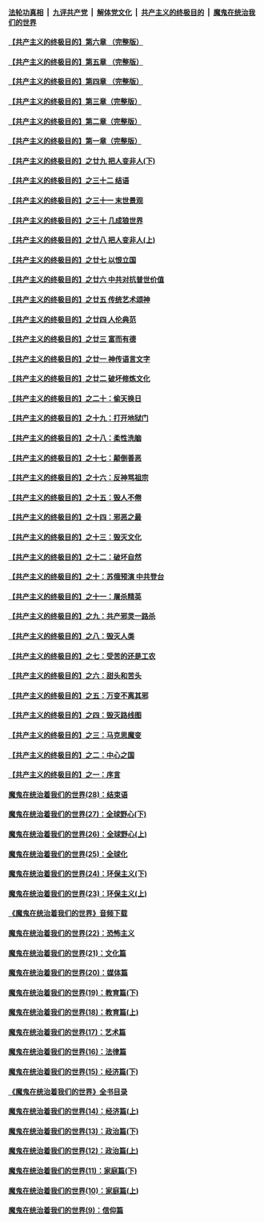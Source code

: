 ####  [法轮功真相](../../../../basic/blob/master/README.md?t=01241552) &nbsp;|&nbsp; [九评共产党](../../../../9ping.md/blob/master/README.md?t=01241552) &nbsp;|&nbsp; [解体党文化](../../../../jtdwh.md/blob/master/README.md?t=01241552)  &nbsp;|&nbsp; [共产主义的终极目的](../../../../gczydzjmd.md/blob/master/README.md?t=01241552) &nbsp;|&nbsp; [魔鬼在统治我们的世界](../../../../mgztzwmdsj.md/blob/master/README.md?t=01241552) 

#### [【共产主义的终极目的】第六章 （完整版）](../pages/nsc422/n11428913.md?t=01241552) 

#### [【共产主义的终极目的】第五章 （完整版）](../pages/nsc422/n11428912.md?t=01241552) 

#### [【共产主义的终极目的】第四章 （完整版）](../pages/nsc422/n11428907.md?t=01241552) 

#### [【共产主义的终极目的】第三章（完整版）](../pages/nsc422/n11428848.md?t=01241552) 

#### [【共产主义的终极目的】第二章（完整版）](../pages/nsc422/n11428831.md?t=01241552) 

#### [【共产主义的终极目的】第一章（完整版）](../pages/nsc422/n11417651.md?t=01241552) 

#### [【共产主义的终极目的】之廿九 把人变非人(下)](../pages/nsc422/n11344140.md?t=01241552) 

#### [【共产主义的终极目的】之三十二 结语](../pages/nsc422/n11360535.md?t=01241552) 

#### [【共产主义的终极目的】之三十一 末世景观](../pages/nsc422/n11351129.md?t=01241552) 

#### [【共产主义的终极目的】之三十 几成狼世界](../pages/nsc422/n11348280.md?t=01241552) 

#### [【共产主义的终极目的】之廿八 把人变非人(上)](../pages/nsc422/n11340492.md?t=01241552) 

#### [【共产主义的终极目的】之廿七 以恨立国](../pages/nsc422/n11336944.md?t=01241552) 

#### [【共产主义的终极目的】之廿六 中共对抗普世价值](../pages/nsc422/n11324785.md?t=01241552) 

#### [【共产主义的终极目的】之廿五 传统艺术颂神](../pages/nsc422/n11296396.md?t=01241552) 

#### [【共产主义的终极目的】之廿四 人伦典范](../pages/nsc422/n11296397.md?t=01241552) 

#### [【共产主义的终极目的】之廿三 富而有德](../pages/nsc422/n11283598.md?t=01241552) 

#### [【共产主义的终极目的】之廿一 神传语言文字](../pages/nsc422/n11263265.md?t=01241552) 

#### [【共产主义的终极目的】之廿二 破坏修炼文化](../pages/nsc422/n11245728.md?t=01241552) 

#### [【共产主义的终极目的】之二十：偷天换日](../pages/nsc422/n11238846.md?t=01241552) 

#### [【共产主义的终极目的】之十九：打开地狱门](../pages/nsc422/n11206376.md?t=01241552) 

#### [【共产主义的终极目的】之十八：柔性洗脑](../pages/nsc422/n11199994.md?t=01241552) 

#### [【共产主义的终极目的】之十七：颠倒善恶](../pages/nsc422/n11179782.md?t=01241552) 

#### [【共产主义的终极目的】之十六：反神骂祖宗](../pages/nsc422/n11166798.md?t=01241552) 

#### [【共产主义的终极目的】之十五：毁人不倦](../pages/nsc422/n11166792.md?t=01241552) 

#### [【共产主义的终极目的】之十四：邪恶之最](../pages/nsc422/n11150249.md?t=01241552) 

#### [【共产主义的终极目的】之十三：毁灭文化](../pages/nsc422/n11135227.md?t=01241552) 

#### [【共产主义的终极目的】之十二：破坏自然](../pages/nsc422/n11135214.md?t=01241552) 

#### [【共产主义的终极目的】之十：苏俄预演 中共登台](../pages/nsc422/n11118424.md?t=01241552) 

#### [【共产主义的终极目的】之十一：屠杀精英](../pages/nsc422/n11118442.md?t=01241552) 

#### [【共产主义的终极目的】之九：共产邪灵一路杀](../pages/nsc422/n11114139.md?t=01241552) 

#### [【共产主义的终极目的】之八：毁灭人类](../pages/nsc422/n11108503.md?t=01241552) 

#### [【共产主义的终极目的】之七：受苦的还是工农](../pages/nsc422/n11101809.md?t=01241552) 

#### [【共产主义的终极目的】之六：甜头和苦头](../pages/nsc422/n11096971.md?t=01241552) 

#### [【共产主义的终极目的】之五：万变不离其邪](../pages/nsc422/n11091285.md?t=01241552) 

#### [【共产主义的终极目的】之四：毁灭路线图](../pages/nsc422/n11086284.md?t=01241552) 

#### [【共产主义的终极目的】之三：马克思魔变](../pages/nsc422/n11061941.md?t=01241552) 

#### [【共产主义的终极目的】之二：中心之国](../pages/nsc422/n11047728.md?t=01241552) 

#### [【共产主义的终极目的】之一：序言](../pages/nsc422/n11086077.md?t=01241552) 

#### [魔鬼在统治着我们的世界(28)：结束语](../pages/nsc422/n10936246.md?t=01241552) 

#### [魔鬼在统治着我们的世界(27)：全球野心(下)](../pages/nsc422/n10928319.md?t=01241552) 

#### [魔鬼在统治着我们的世界(26)：全球野心(上)](../pages/nsc422/n10900318.md?t=01241552) 

#### [魔鬼在统治着我们的世界(25)：全球化](../pages/nsc422/n10788205.md?t=01241552) 

#### [魔鬼在统治着我们的世界(24)：环保主义(下)](../pages/nsc422/n10695307.md?t=01241552) 

#### [魔鬼在统治着我们的世界(23)：环保主义(上)](../pages/nsc422/n10688613.md?t=01241552) 

#### [《魔鬼在统治着我们的世界》音频下载](../pages/nsc422/n10635553.md?t=01241552) 

#### [魔鬼在统治着我们的世界(22)：恐怖主义](../pages/nsc422/n10614727.md?t=01241552) 

#### [魔鬼在统治着我们的世界(21)：文化篇](../pages/nsc422/n10597706.md?t=01241552) 

#### [魔鬼在统治着我们的世界(20)：媒体篇](../pages/nsc422/n10586579.md?t=01241552) 

#### [魔鬼在统治着我们的世界(19)：教育篇(下)](../pages/nsc422/n10564808.md?t=01241552) 

#### [魔鬼在统治着我们的世界(18)：教育篇(上)](../pages/nsc422/n10526970.md?t=01241552) 

#### [魔鬼在统治着我们的世界(17)：艺术篇](../pages/nsc422/n10499093.md?t=01241552) 

#### [魔鬼在统治着我们的世界(16)：法律篇](../pages/nsc422/n10485969.md?t=01241552) 

#### [魔鬼在统治着我们的世界(15)：经济篇(下)](../pages/nsc422/n10469975.md?t=01241552) 

#### [《魔鬼在统治着我们的世界》全书目录](../pages/nsc422/n10464261.md?t=01241552) 

#### [魔鬼在统治着我们的世界(14)：经济篇(上)](../pages/nsc422/n10457370.md?t=01241552) 

#### [魔鬼在统治着我们的世界(13)：政治篇(下)](../pages/nsc422/n10448270.md?t=01241552) 

#### [魔鬼在统治着我们的世界(12)：政治篇(上)](../pages/nsc422/n10444576.md?t=01241552) 

#### [魔鬼在统治着我们的世界(11)：家庭篇(下)](../pages/nsc422/n10440961.md?t=01241552) 

#### [魔鬼在统治着我们的世界(10)：家庭篇(上)](../pages/nsc422/n10435448.md?t=01241552) 

#### [魔鬼在统治着我们的世界(9)：信仰篇](../pages/nsc422/n10432159.md?t=01241552) 

